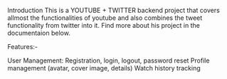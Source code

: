 Introduction
This is a YOUTUBE + TWITTER backend project that covers allmost the functionalities of youtube and also combines the tweet functionality from twitter into it. Find more about his project in the documentaion below.


Features:-

User Management:
Registration, login, logout, password reset
Profile management (avatar, cover image, details)
Watch history tracking

